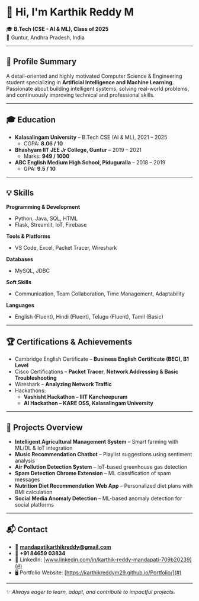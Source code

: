 # 👋 Hi, I'm Karthik Reddy M  

🎓 **B.Tech (CSE - AI & ML), Class of 2025**  
📍 Guntur, Andhra Pradesh, India  

---

## 📌 Profile Summary  
A detail-oriented and highly motivated Computer Science & Engineering student specializing in **Artificial Intelligence and Machine Learning**. Passionate about building intelligent systems, solving real-world problems, and continuously improving technical and professional skills.  

---

## 🎓 Education  
- **Kalasalingam University** – B.Tech CSE (AI & ML), 2021 – 2025  
  - CGPA: **8.06 / 10**  
- **Bhashyam IIT JEE Jr College, Guntur** – 2019 – 2021  
  - Marks: **949 / 1000**  
- **ABC English Medium High School, Piduguralla** – 2018 – 2019  
  - GPA: **9.5 / 10**  

---

## 💡 Skills  

**Programming & Development**  
- Python, Java, SQL, HTML  
- Flask, Streamlit, IoT, Firebase  

**Tools & Platforms**  
- VS Code, Excel, Packet Tracer, Wireshark  

**Databases**  
- MySQL, JDBC  

**Soft Skills**  
- Communication, Team Collaboration, Time Management, Adaptability  

**Languages**  
- English (Fluent), Hindi (Fluent), Telugu (Fluent), Tamil (Basic)  

---

## 🏆 Certifications & Achievements  
- Cambridge English Certificate – **Business English Certificate (BEC), B1 Level**  
- Cisco Certifications – **Packet Tracer**, **Network Addressing & Basic Troubleshooting**  
- Wireshark – **Analyzing Network Traffic**  
- Hackathons:  
  - **Vashisht Hackathon – IIIT Kancheepuram**  
  - **AI Hackathon – KARE OSS, Kalasalingam University**  

---

## 📂 Projects Overview  
- **Intelligent Agricultural Management System** – Smart farming with ML/DL & IoT integration  
- **Music Recommendation Chatbot** – Playlist suggestions using sentiment analysis  
- **Air Pollution Detection System** – IoT-based greenhouse gas detection  
- **Spam Detection Chrome Extension** – ML classification of spam messages  
- **Nutrition Diet Recommendation Web App** – Personalized diet plans with BMI calculation  
- **Social Media Anomaly Detection** – ML-based anomaly detection for social platforms  

---

## 📬 Contact  
- 📧 **mandapatikarthikreddy@gmail.com**  
- 📱 **+91 84659 03834**  
- 💼 LinkedIn: [www.linkedin.com/in/karthik-reddy-mandapati-709b20239](#)  
- 🖥️ Portfolio Website: [https://karthikreddym29.github.io/Portfolio/](#)  

---
✨ *Always eager to learn, adapt, and contribute to impactful projects.*  
